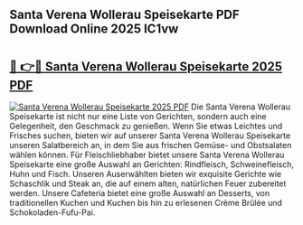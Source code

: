 ## Santa Verena Wollerau Speisekarte PDF Download Online 2025 IC1vw

# <h2><a href="http://gc5fvgr.nevu.top/?p=Santa+Verena+Wollerau+Speisekarte">🔗 👉🔴 Santa Verena Wollerau Speisekarte 2025 PDF</a></h2>

[![Santa Verena Wollerau Speisekarte 2025 PDF](https://i.imgur.com/dBaPXMq.png)](http://gc5fvgr.nevu.top/?p=Santa+Verena+Wollerau+Speisekarte)
Die Santa Verena Wollerau Speisekarte ist nicht nur eine Liste von Gerichten, sondern auch eine Gelegenheit, den Geschmack zu genießen. Wenn Sie etwas Leichtes und Frisches suchen, bieten wir auf unserer Santa Verena Wollerau Speisekarte unseren Salatbereich an, in dem Sie aus frischen Gemüse- und Obstsalaten wählen können. Für Fleischliebhaber bietet unsere Santa Verena Wollerau Speisekarte eine große Auswahl an Gerichten: Rindfleisch, Schweinefleisch, Huhn und Fisch. Unseren Auserwählten bieten wir exquisite Gerichte wie Schaschlik und Steak an, die auf einem alten, natürlichen Feuer zubereitet werden. Unsere Cafeteria bietet eine große Auswahl an Desserts, von traditionellen Kuchen und Kuchen bis hin zu erlesenen Crème Brûlée und Schokoladen-Fufu-Pai.
